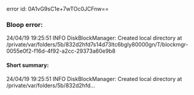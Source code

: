 error id: 0A1vG9sC1e+7wTOc0JCFnw==
### Bloop error:

24/04/19 19:25:51 INFO DiskBlockManager: Created local directory at /private/var/folders/5b/832d2hfd7s14d73ltc6bgly80000gn/T/blockmgr-0055e0f2-f16d-4f92-a2cc-29373a60e9b8
#### Short summary: 

24/04/19 19:25:51 INFO DiskBlockManager: Created local directory at /private/var/folders/5b/832d2hfd...